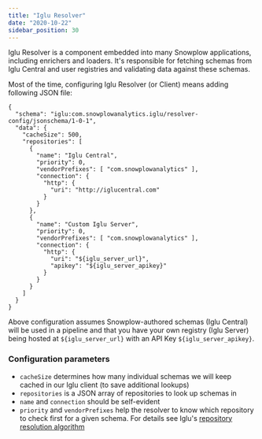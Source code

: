 ```yaml
---
title: "Iglu Resolver"
date: "2020-10-22"
sidebar_position: 30
---
```


Iglu Resolver is a component embedded into many Snowplow applications, including enrichers and loaders. It's responsible for fetching schemas from Iglu Central and user registries and validating data against these schemas.

Most of the time, configuring Iglu Resolver (or Client) means adding following JSON file:

```
{
  "schema": "iglu:com.snowplowanalytics.iglu/resolver-config/jsonschema/1-0-1",
  "data": {
    "cacheSize": 500,
    "repositories": [
      {
        "name": "Iglu Central",
        "priority": 0,
        "vendorPrefixes": [ "com.snowplowanalytics" ],
        "connection": {
          "http": {
            "uri": "http://iglucentral.com"
          }
        }
      },
      {
        "name": "Custom Iglu Server",
        "priority": 0,
        "vendorPrefixes": [ "com.snowplowanalytics" ],
        "connection": {
          "http": {
            "uri": "${iglu_server_url}",
            "apikey": "${iglu_server_apikey}"
          }
        }
      }
    ]
  }
}
```

Above configuration assumes Snowplow-authored schemas (Iglu Central) will be used in a pipeline and that you have your own registry (Iglu Server) being hosted at `${iglu_server_url}` with an API Key `${iglu_server_apikey}`.

### Configuration parameters

- `cacheSize` determines how many individual schemas we will keep cached in our Iglu client (to save additional lookups)
- `repositories` is a JSON array of repositories to look up schemas in
- `name` and `connection` should be self-evident
- `priority` and `vendorPrefixes` help the resolver to know which repository to check first for a given schema. For details see Iglu's [repository resolution algorithm](/docs/migrated/pipeline-components-and-applications/iglu/common-architecture/schema-resolution/#3-registry-priority)
